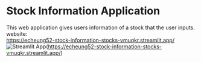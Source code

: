 # Stock Information Application
This web application gives users information of a stock that the user inputs.
<br>website:
<br>https://echeung52-stock-information-stocks-vmuqkr.streamlit.app/
<br>![Streamlit App](https://static.streamlit.io/badges/streamlit_badge_black_white.svg)(https://echeung52-stock-information-stocks-vmuqkr.streamlit.app/)
